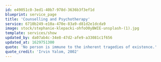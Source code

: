 ```yaml
---
id: e49051c0-3ed1-40b7-978d-3636b3f3ef1d
blueprint: service_page
title: 'Counselling and Psychotherapy'
service: 6710b249-e10a-470e-83a9-d81d2e1dcda9
image: stock/stephanie-klepacki-ohfoO0yBWIE-unsplash-(1).jpg
template: services/show
updated_by: da07ab4c-34e8-47d2-afe9-a33081c1f656
updated_at: 1629751300
quote: 'No person is immune to the inherent tragedies of existence.'
quote_credit: 'Irvin Yalom, 2002'
---
```

